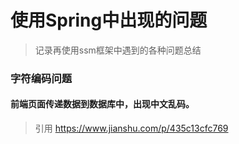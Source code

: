 # 使用Spring中出现的问题
> 记录再使用ssm框架中遇到的各种问题总结
### 字符编码问题
#### 前端页面传递数据到数据库中，出现中文乱码。
> 引用 https://www.jianshu.com/p/435c13cfc769
